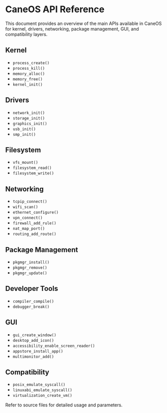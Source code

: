 # CaneOS API Reference

This document provides an overview of the main APIs available in CaneOS for kernel, drivers, networking, package management, GUI, and compatibility layers.

## Kernel
- `process_create()`
- `process_kill()`
- `memory_alloc()`
- `memory_free()`
- `kernel_init()`

## Drivers
- `network_init()`
- `storage_init()`
- `graphics_init()`
- `usb_init()`
- `smp_init()`

## Filesystem
- `vfs_mount()`
- `filesystem_read()`
- `filesystem_write()`

## Networking
- `tcpip_connect()`
- `wifi_scan()`
- `ethernet_configure()`
- `vpn_connect()`
- `firewall_add_rule()`
- `nat_map_port()`
- `routing_add_route()`

## Package Management
- `pkgmgr_install()`
- `pkgmgr_remove()`
- `pkgmgr_update()`

## Developer Tools
- `compiler_compile()`
- `debugger_break()`

## GUI
- `gui_create_window()`
- `desktop_add_icon()`
- `accessibility_enable_screen_reader()`
- `appstore_install_app()`
- `multimonitor_add()`

## Compatibility
- `posix_emulate_syscall()`
- `linuxabi_emulate_syscall()`
- `virtualization_create_vm()`

Refer to source files for detailed usage and parameters.
